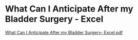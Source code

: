 # What Can I Anticipate After my Bladder Surgery - Excel

[What Can I Anticipate After my Bladder Surgery- Excel.pdf](What%20Can%20I%20Anticipate%20After%20my%20Bladder%20Surgery%20-%20E%2078bbf07724204ef6a465229bbb697d83/What_Can_I_Anticipate_After_my_Bladder_Surgery-_Excel.pdf)